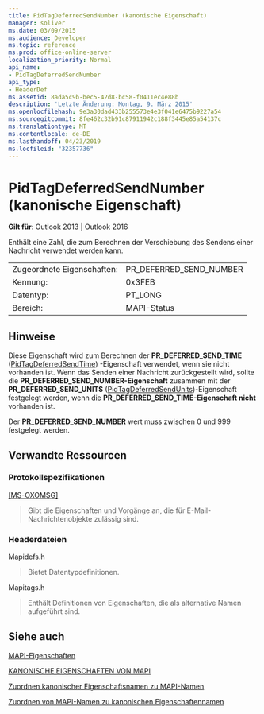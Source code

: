 ```yaml
---
title: PidTagDeferredSendNumber (kanonische Eigenschaft)
manager: soliver
ms.date: 03/09/2015
ms.audience: Developer
ms.topic: reference
ms.prod: office-online-server
localization_priority: Normal
api_name:
- PidTagDeferredSendNumber
api_type:
- HeaderDef
ms.assetid: 8ada5c9b-bec5-42d8-bc58-f0411ec4e88b
description: 'Letzte Änderung: Montag, 9. März 2015'
ms.openlocfilehash: 9e3a30dad433b255573e4e3f041e6475b9227a54
ms.sourcegitcommit: 8fe462c32b91c87911942c188f3445e85a54137c
ms.translationtype: MT
ms.contentlocale: de-DE
ms.lasthandoff: 04/23/2019
ms.locfileid: "32357736"
---
```

# <a name="pidtagdeferredsendnumber-canonical-property"></a>PidTagDeferredSendNumber (kanonische Eigenschaft)

  
  
**Gilt für**: Outlook 2013 | Outlook 2016 
  
Enthält eine Zahl, die zum Berechnen der Verschiebung des Sendens einer Nachricht verwendet werden kann.
  
|||
|:-----|:-----|
|Zugeordnete Eigenschaften:  <br/> |PR_DEFERRED_SEND_NUMBER  <br/> |
|Kennung:  <br/> |0x3FEB  <br/> |
|Datentyp:  <br/> |PT_LONG  <br/> |
|Bereich:  <br/> |MAPI-Status  <br/> |
   
## <a name="remarks"></a>Hinweise

Diese Eigenschaft wird zum Berechnen der **PR_DEFERRED_SEND_TIME** ([PidTagDeferredSendTime](pidtagdeferredsendtime-canonical-property.md)) -Eigenschaft verwendet, wenn sie nicht vorhanden ist. Wenn das Senden einer Nachricht zurückgestellt wird, sollte die **PR_DEFERRED_SEND_NUMBER-Eigenschaft** zusammen mit der **PR_DEFERRED_SEND_UNITS** ([PidTagDeferredSendUnits](pidtagdeferredsendunits-canonical-property.md))-Eigenschaft festgelegt werden, wenn die **PR_DEFERRED_SEND_TIME-Eigenschaft nicht** vorhanden ist. 
  
Der **PR_DEFERRED_SEND_NUMBER** wert muss zwischen 0 und 999 festgelegt werden. 
  
## <a name="related-resources"></a>Verwandte Ressourcen

### <a name="protocol-specifications"></a>Protokollspezifikationen

[[MS-OXOMSG]](https://msdn.microsoft.com/library/daa9120f-f325-4afb-a738-28f91049ab3c%28Office.15%29.aspx)
  
> Gibt die Eigenschaften und Vorgänge an, die für E-Mail-Nachrichtenobjekte zulässig sind.
    
### <a name="header-files"></a>Headerdateien

Mapidefs.h
  
> Bietet Datentypdefinitionen.
    
Mapitags.h
  
> Enthält Definitionen von Eigenschaften, die als alternative Namen aufgeführt sind.
    
## <a name="see-also"></a>Siehe auch



[MAPI-Eigenschaften](mapi-properties.md)
  
[KANONISCHE EIGENSCHAFTEN VON MAPI](mapi-canonical-properties.md)
  
[Zuordnen kanonischer Eigenschaftsnamen zu MAPI-Namen](mapping-canonical-property-names-to-mapi-names.md)
  
[Zuordnen von MAPI-Namen zu kanonischen Eigenschaftennamen](mapping-mapi-names-to-canonical-property-names.md)


